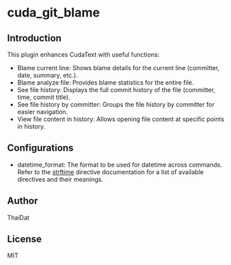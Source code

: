 # cuda_git_blame

## Introduction

This plugin enhances CudaText with useful functions:

- Blame current line: Shows blame details for the current line (committer, date, summary, etc.).
- Blame analyze file: Provides blame statistics for the entire file.
- See file history: Displays the full commit history of the file (committer, time, commit title).
- See file history by committer: Groups the file history by committer for easier navigation.
- View file content in history: Allows opening file content at specific points in history.

## Configurations

- datetime_format: The format to be used for datetime across commands. Refer to the [strftime](https://strftime.org/) directive documentation for a list of available directives and their meanings.

## Author
ThaiDat

## License
MIT